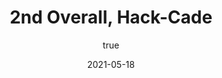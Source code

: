 ---
author:
  name: "Jatin Dehmiwal"
date: 2021-05-18
title: 2nd Overall, Hack-Cade
eventname: MLH
eventlocation:
weight: 10
---